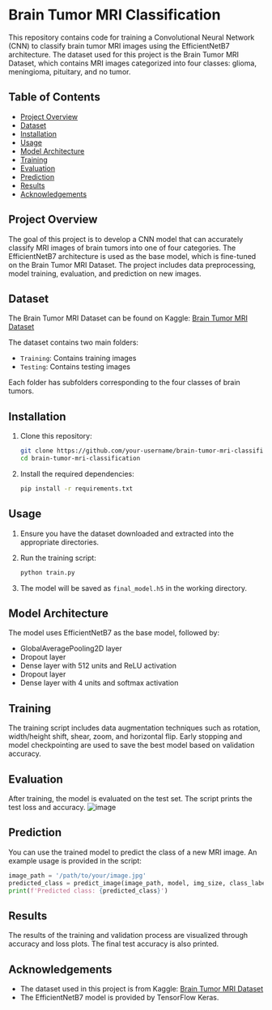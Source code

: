 # Brain Tumor MRI Classification

This repository contains code for training a Convolutional Neural Network (CNN) to classify brain tumor MRI images using the EfficientNetB7 architecture. The dataset used for this project is the Brain Tumor MRI Dataset, which contains MRI images categorized into four classes: glioma, meningioma, pituitary, and no tumor.

## Table of Contents
- [Project Overview](#project-overview)
- [Dataset](#dataset)
- [Installation](#installation)
- [Usage](#usage)
- [Model Architecture](#model-architecture)
- [Training](#training)
- [Evaluation](#evaluation)
- [Prediction](#prediction)
- [Results](#results)
- [Acknowledgements](#acknowledgements)

## Project Overview

The goal of this project is to develop a CNN model that can accurately classify MRI images of brain tumors into one of four categories. The EfficientNetB7 architecture is used as the base model, which is fine-tuned on the Brain Tumor MRI Dataset. The project includes data preprocessing, model training, evaluation, and prediction on new images.

## Dataset

The Brain Tumor MRI Dataset can be found on Kaggle: [Brain Tumor MRI Dataset](https://www.kaggle.com/datasets/navoneel/brain-mri-images-for-brain-tumor-detection)

The dataset contains two main folders:
- `Training`: Contains training images
- `Testing`: Contains testing images

Each folder has subfolders corresponding to the four classes of brain tumors.

## Installation

1. Clone this repository:
    ```bash
    git clone https://github.com/your-username/brain-tumor-mri-classification.git
    cd brain-tumor-mri-classification
    ```

2. Install the required dependencies:
    ```bash
    pip install -r requirements.txt
    ```

## Usage

1. Ensure you have the dataset downloaded and extracted into the appropriate directories.

2. Run the training script:
    ```bash
    python train.py
    ```

3. The model will be saved as `final_model.h5` in the working directory.

## Model Architecture

The model uses EfficientNetB7 as the base model, followed by:
- GlobalAveragePooling2D layer
- Dropout layer
- Dense layer with 512 units and ReLU activation
- Dropout layer
- Dense layer with 4 units and softmax activation

## Training

The training script includes data augmentation techniques such as rotation, width/height shift, shear, zoom, and horizontal flip. Early stopping and model checkpointing are used to save the best model based on validation accuracy.

## Evaluation

After training, the model is evaluated on the test set. The script prints the test loss and accuracy.
![image](https://github.com/user-attachments/assets/2733a657-efd0-4fe8-8f23-2d1c9143614e)


## Prediction

You can use the trained model to predict the class of a new MRI image. An example usage is provided in the script:
```python
image_path = '/path/to/your/image.jpg'
predicted_class = predict_image(image_path, model, img_size, class_labels)
print(f'Predicted class: {predicted_class}')
```

## Results

The results of the training and validation process are visualized through accuracy and loss plots. The final test accuracy is also printed.

## Acknowledgements

- The dataset used in this project is from Kaggle: [Brain Tumor MRI Dataset](https://www.kaggle.com/datasets/navoneel/brain-mri-images-for-brain-tumor-detection)
- The EfficientNetB7 model is provided by TensorFlow Keras.

